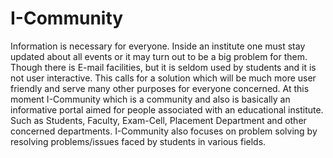 # I-Community
Information is necessary for everyone. Inside an institute one must stay updated about all events or it may turn out to be a big problem for them.   Though there is E-mail facilities, but it is seldom used by students and it is not user interactive. This calls for a solution which will be much more user friendly and serve many other purposes for everyone concerned.   At this moment I-Community which is a community and also is basically an informative portal aimed for people associated with an educational institute.  Such as Students, Faculty, Exam-Cell, Placement Department and other concerned departments.  I-Community also focuses on problem solving by resolving problems/issues faced by students in various fields. 
